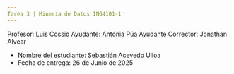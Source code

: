 ```yaml
---
Tarea 3 | Minería de Datos ING4101-1
---
```


Profesor: Luis Cossio
Ayudante: Antonia Púa
Ayudante Corrector: Jonathan Alvear
- Nombre del estudiante: Sebastián Acevedo Ulloa
- Fecha de entrega: 26 de Junio de 2025
